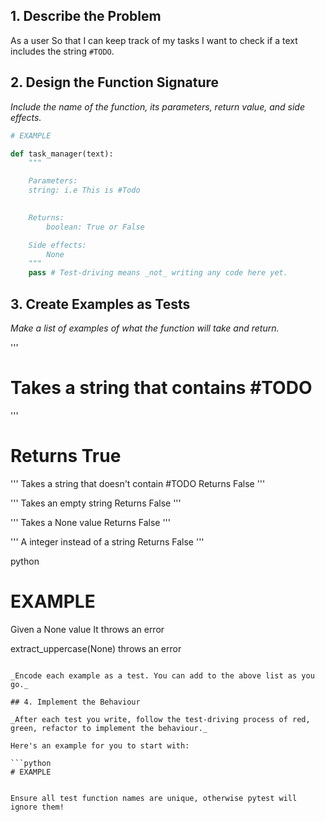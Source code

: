 

## 1. Describe the Problem

As a user
So that I can keep track of my tasks
I want to check if a text includes the string `#TODO`.


## 2. Design the Function Signature

_Include the name of the function, its parameters, return value, and side effects._

```python
# EXAMPLE

def task_manager(text):
    """

    Parameters: 
    string: i.e This is #Todo
       

    Returns: 
        boolean: True or False

    Side effects: 
        None
    """
    pass # Test-driving means _not_ writing any code here yet.
```

## 3. Create Examples as Tests

_Make a list of examples of what the function will take and return._

'''
# Takes a string that contains #TODO 
'''
#  Returns True

'''
Takes a string that doesn't contain #TODO 
Returns False
'''

'''
Takes an empty string
Returns False
'''

'''
Takes a None value 
Returns False
'''

'''
A integer instead of a string
Returns False
'''

python
# EXAMPLE


Given a None value
It throws an error

extract_uppercase(None) throws an error
```

_Encode each example as a test. You can add to the above list as you go._

## 4. Implement the Behaviour

_After each test you write, follow the test-driving process of red, green, refactor to implement the behaviour._

Here's an example for you to start with:

```python
# EXAMPLE


Ensure all test function names are unique, otherwise pytest will ignore them!

